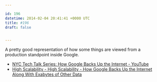 ```yaml
---

id: 196
datetime: 2014-02-04 20:41:41 +0000 UTC
title: #196
draft: false


---
```


A pretty good representation of how some things are viewed from a production standpoint inside Google. 

 
 * [NYC Tech Talk Series: How Google Backs Up the Internet - YouTube](http://www.youtube.com/watch?v=eNliOm9NtCM)
 * [High Scalability - High Scalability - How Google Backs Up the Internet Along With Exabytes of Other Data](http://highscalability.com/blog/2014/2/3/how-google-backs-up-the-internet-along-with-exabytes-of-othe.html)


